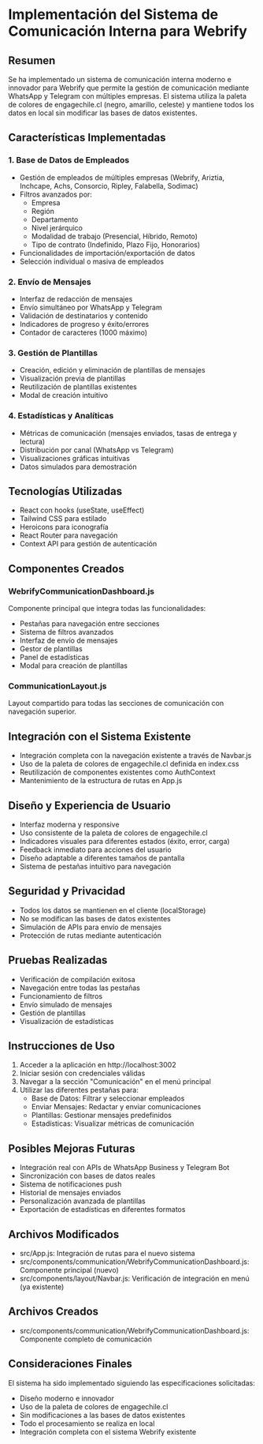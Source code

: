 # Implementación del Sistema de Comunicación Interna para Webrify

## Resumen

Se ha implementado un sistema de comunicación interna moderno e innovador para Webrify que permite la gestión de comunicación mediante WhatsApp y Telegram con múltiples empresas. El sistema utiliza la paleta de colores de engagechile.cl (negro, amarillo, celeste) y mantiene todos los datos en local sin modificar las bases de datos existentes.

## Características Implementadas

### 1. Base de Datos de Empleados
- Gestión de empleados de múltiples empresas (Webrify, Ariztia, Inchcape, Achs, Consorcio, Ripley, Falabella, Sodimac)
- Filtros avanzados por:
  - Empresa
  - Región
  - Departamento
  - Nivel jerárquico
  - Modalidad de trabajo (Presencial, Híbrido, Remoto)
  - Tipo de contrato (Indefinido, Plazo Fijo, Honorarios)
- Funcionalidades de importación/exportación de datos
- Selección individual o masiva de empleados

### 2. Envío de Mensajes
- Interfaz de redacción de mensajes
- Envío simultáneo por WhatsApp y Telegram
- Validación de destinatarios y contenido
- Indicadores de progreso y éxito/errores
- Contador de caracteres (1000 máximo)

### 3. Gestión de Plantillas
- Creación, edición y eliminación de plantillas de mensajes
- Visualización previa de plantillas
- Reutilización de plantillas existentes
- Modal de creación intuitivo

### 4. Estadísticas y Analíticas
- Métricas de comunicación (mensajes enviados, tasas de entrega y lectura)
- Distribución por canal (WhatsApp vs Telegram)
- Visualizaciones gráficas intuitivas
- Datos simulados para demostración

## Tecnologías Utilizadas

- React con hooks (useState, useEffect)
- Tailwind CSS para estilado
- Heroicons para iconografía
- React Router para navegación
- Context API para gestión de autenticación

## Componentes Creados

### WebrifyCommunicationDashboard.js
Componente principal que integra todas las funcionalidades:
- Pestañas para navegación entre secciones
- Sistema de filtros avanzados
- Interfaz de envío de mensajes
- Gestor de plantillas
- Panel de estadísticas
- Modal para creación de plantillas

### CommunicationLayout.js
Layout compartido para todas las secciones de comunicación con navegación superior.

## Integración con el Sistema Existente

- Integración completa con la navegación existente a través de Navbar.js
- Uso de la paleta de colores de engagechile.cl definida en index.css
- Reutilización de componentes existentes como AuthContext
- Mantenimiento de la estructura de rutas en App.js

## Diseño y Experiencia de Usuario

- Interfaz moderna y responsive
- Uso consistente de la paleta de colores de engagechile.cl
- Indicadores visuales para diferentes estados (éxito, error, carga)
- Feedback inmediato para acciones del usuario
- Diseño adaptable a diferentes tamaños de pantalla
- Sistema de pestañas intuitivo para navegación

## Seguridad y Privacidad

- Todos los datos se mantienen en el cliente (localStorage)
- No se modifican las bases de datos existentes
- Simulación de APIs para envío de mensajes
- Protección de rutas mediante autenticación

## Pruebas Realizadas

- Verificación de compilación exitosa
- Navegación entre todas las pestañas
- Funcionamiento de filtros
- Envío simulado de mensajes
- Gestión de plantillas
- Visualización de estadísticas

## Instrucciones de Uso

1. Acceder a la aplicación en http://localhost:3002
2. Iniciar sesión con credenciales válidas
3. Navegar a la sección "Comunicación" en el menú principal
4. Utilizar las diferentes pestañas para:
   - Base de Datos: Filtrar y seleccionar empleados
   - Enviar Mensajes: Redactar y enviar comunicaciones
   - Plantillas: Gestionar mensajes predefinidos
   - Estadísticas: Visualizar métricas de comunicación

## Posibles Mejoras Futuras

- Integración real con APIs de WhatsApp Business y Telegram Bot
- Sincronización con bases de datos reales
- Sistema de notificaciones push
- Historial de mensajes enviados
- Personalización avanzada de plantillas
- Exportación de estadísticas en diferentes formatos

## Archivos Modificados

- src/App.js: Integración de rutas para el nuevo sistema
- src/components/communication/WebrifyCommunicationDashboard.js: Componente principal (nuevo)
- src/components/layout/Navbar.js: Verificación de integración en menú (ya existente)

## Archivos Creados

- src/components/communication/WebrifyCommunicationDashboard.js: Componente completo de comunicación

## Consideraciones Finales

El sistema ha sido implementado siguiendo las especificaciones solicitadas:
- Diseño moderno e innovador
- Uso de la paleta de colores de engagechile.cl
- Sin modificaciones a las bases de datos existentes
- Todo el procesamiento se realiza en local
- Integración completa con el sistema Webrify existente